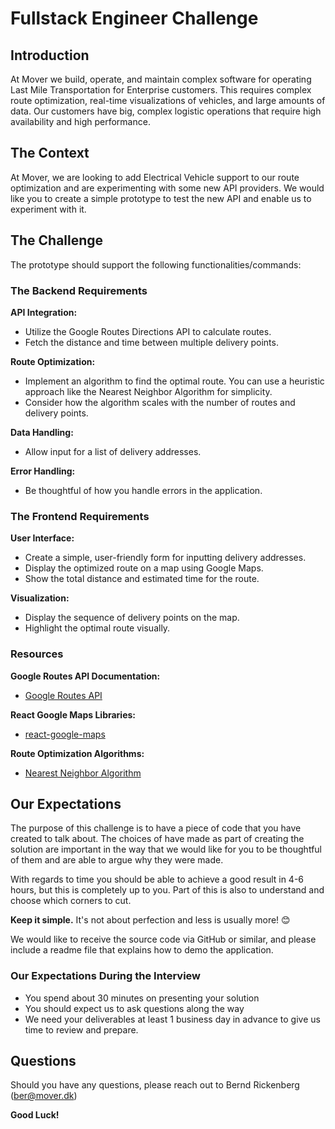 # Fullstack Engineer Challenge

## Introduction

At Mover we build, operate, and maintain complex software for operating Last Mile Transportation for Enterprise customers. This requires complex route optimization, real-time visualizations of vehicles, and large amounts of data. Our customers have big, complex logistic operations that require high availability and high performance.

## The Context

At Mover, we are looking to add Electrical Vehicle support to our route optimization and are experimenting with some new API providers. We would like you to create a simple prototype to test the new API and enable us to experiment with it.

## The Challenge

The prototype should support the following functionalities/commands:

### The Backend Requirements

**API Integration:**

- Utilize the Google Routes Directions API to calculate routes.
- Fetch the distance and time between multiple delivery points.

**Route Optimization:**

- Implement an algorithm to find the optimal route. You can use a heuristic approach like the Nearest Neighbor Algorithm for simplicity.
- Consider how the algorithm scales with the number of routes and delivery points.

**Data Handling:**

- Allow input for a list of delivery addresses.

**Error Handling:**

- Be thoughtful of how you handle errors in the application.

### The Frontend Requirements

**User Interface:**

- Create a simple, user-friendly form for inputting delivery addresses.
- Display the optimized route on a map using Google Maps.
- Show the total distance and estimated time for the route.

**Visualization:**

- Display the sequence of delivery points on the map.
- Highlight the optimal route visually.

### Resources

**Google Routes API Documentation:**

- [Google Routes API](https://developers.google.com/maps/documentation/routes)

**React Google Maps Libraries:**

- [react-google-maps](https://github.com/tomchentw/react-google-maps)

**Route Optimization Algorithms:**

- [Nearest Neighbor Algorithm](https://en.wikipedia.org/wiki/Nearest_neighbor_search)

## Our Expectations

The purpose of this challenge is to have a piece of code that you have created to talk about. The choices of have made as part of creating the solution are important in the way that we would like for you to be thoughtful of them and are able to argue why they were made.

With regards to time you should be able to achieve a good result in 4-6 hours, but this is completely up to you. Part of this is also to understand and choose which corners to cut.

**Keep it simple.** It's not about perfection and less is usually more! 😊

We would like to receive the source code via GitHub or similar, and please include a readme file that explains how to demo the application.

### Our Expectations During the Interview

- You spend about 30 minutes on presenting your solution
- You should expect us to ask questions along the way
- We need your deliverables at least 1 business day in advance to give us time to review and prepare.

## Questions

Should you have any questions, please reach out to Bernd Rickenberg (ber@mover.dk)

**Good Luck!**
